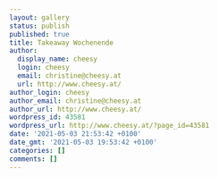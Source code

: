 ```yaml
---
layout: gallery
status: publish
published: true
title: Takeaway Wochenende
author:
  display_name: cheesy
  login: cheesy
  email: christine@cheesy.at
  url: http://www.cheesy.at/
author_login: cheesy
author_email: christine@cheesy.at
author_url: http://www.cheesy.at/
wordpress_id: 43581
wordpress_url: http://www.cheesy.at/?page_id=43581
date: '2021-05-03 21:53:42 +0100'
date_gmt: '2021-05-03 19:53:42 +0100'
categories: []
comments: []
---
```

<!-- wp:paragraph --><!-- /wp:paragraph -->
